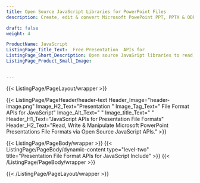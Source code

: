 ```yaml
---
title: Open Source JavaScript Libraries for PowerPoint Files
description: Create, edit & convert Microsoft PowePoint PPT, PPTX & ODP files without requiring PowerPoint app.

draft: false
weight: 4

ProductName: JavaScript
ListingPage_Title_Text:  Free Presentation  APIs for
ListingPage_Short_Description: Open source JavaSript libraries to read, create, modify, & convert Microsoft PowerPoint presentations files.
ListingPage_Product_Small_Image: 


---
```


{{< ListingPage/PageLayout/wrapper >}}

{{< ListingPage/PageHeader/header-text
Header_Image="header-image.png"
Image_H2_Text="Presentation "
Image_Tag_Text=" File Format APIs for JavaScript"
Image_Alt_Text=" "
Image_title_Text=" "
Header_H1_Text="JavaScript APIs for Presentation File Formats"
Header_H2_Text="Read, Write & Manipulate Microsoft PowerPoint Presentations File Formats via Open Source JavaScript APIs." >}}

{{< ListingPage/PageBody/wrapper >}}
{{< ListingPage/PageBody/dynamic-content type="level-two" title="Presentation File Format APIs for JavaScript Include" >}}
{{< /ListingPage/PageBody/wrapper >}}

{{< /ListingPage/PageLayout/wrapper >}}